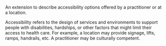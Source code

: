 An extension to describe accessibility options offered by a practitioner or at a location. 

Accessibility refers to the design of services and environments to support people with disabilities, hardships, or other factors that might limit their access to health care. 
For example, a location may provide signage, lifts, ramps, handrails, etc. A practitioner may be culturally competent.